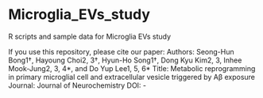 # Microglia_EVs_study
R scripts and sample data for Microglia EVs study







If you use this repository, please cite our paper:
Authors: Seong-Hun Bong1†, Hayoung Choi2, 3†, Hyun-Ho Song1†, Dong Kyu Kim2, 3, Inhee Mook-Jung2, 3, 4*, and Do Yup Lee1, 5, 6*
Title: Metabolic reprogramming in primary microglial cell and extracellular vesicle triggered by Aβ exposure
Journal: Journal of Neurochemistry
DOI: - 
